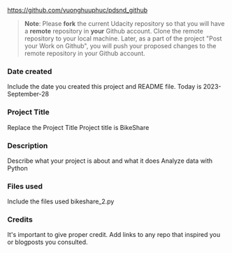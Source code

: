 https://github.com/vuonghuuphuc/pdsnd_github

>**Note**: Please **fork** the current Udacity repository so that you will have a **remote** repository in **your** Github account. Clone the remote repository to your local machine. Later, as a part of the project "Post your Work on Github", you will push your proposed changes to the remote repository in your Github account.

### Date created
Include the date you created this project and README file.
Today is 2023-September-28

### Project Title
Replace the Project Title
Project title is BikeShare

### Description
Describe what your project is about and what it does
Analyze data with Python

### Files used
Include the files used
bikeshare_2.py

### Credits
It's important to give proper credit. Add links to any repo that inspired you or blogposts you consulted.

